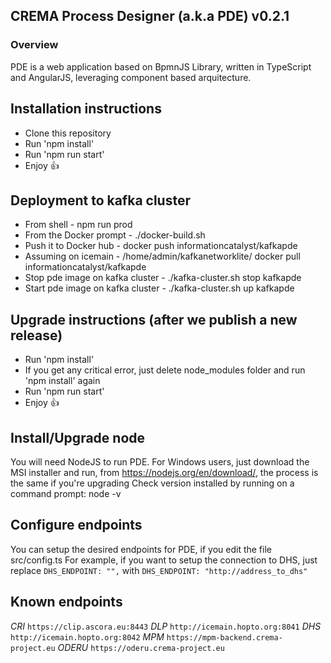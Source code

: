 ## CREMA Process Designer (a.k.a PDE) v0.2.1

### Overview
PDE is a web application based on BpmnJS Library, written in TypeScript and AngularJS, leveraging component based arquitecture.

## Installation instructions
* Clone this repository
* Run 'npm install'
* Run 'npm run start'
* Enjoy :+1:

## Deployment to kafka cluster
* From shell - npm run prod
* From the Docker prompt - ./docker-build.sh
* Push it to Docker hub - docker push informationcatalyst/kafkapde
* Assuming on icemain - /home/admin/kafkanetworklite/ docker pull informationcatalyst/kafkapde
* Stop pde image on kafka cluster - ./kafka-cluster.sh stop kafkapde
* Start pde image on kafka cluster - ./kafka-cluster.sh up kafkapde


## Upgrade instructions (after we publish a new release)
* Run 'npm install'
* If you get any critical error, just delete node_modules folder and run 'npm install' again
* Run 'npm run start'
* Enjoy :+1:

## Install/Upgrade node
You will need NodeJS to run PDE.
For Windows users, just download the MSI installer and run, from https://nodejs.org/en/download/, the process is the same if you're upgrading
Check version installed by running on a command prompt:
node -v

## Configure endpoints
You can setup the desired endpoints for PDE, if you edit the file src/config.ts
For example, if you want to setup the connection to DHS, just replace
`DHS_ENDPOINT: "",`
with
`DHS_ENDPOINT: "http://address_to_dhs"`

## Known endpoints
*CRI*   `https://clip.ascora.eu:8443`
*DLP*   `http://icemain.hopto.org:8041`
*DHS*   `http://icemain.hopto.org:8042`
*MPM*   `https://mpm-backend.crema-project.eu`
*ODERU* `https://oderu.crema-project.eu`
